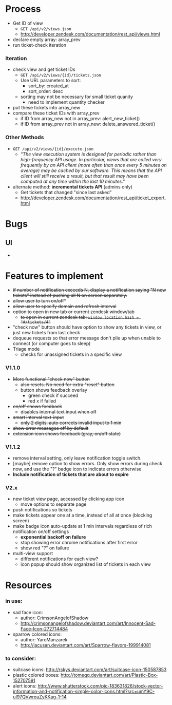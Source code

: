 # Process
* Get ID of view
	* `GET /api/v2/views.json`
	* http://developer.zendesk.com/documentation/rest_api/views.html
* declare empty array: array_prev
* run ticket-check iteration

### Iteration
* check view and get ticket IDs
 	* `GET /api/v2/views/{id}/tickets.json`
	* Use URL parameters to sort:
		* sort_by: created_at
		* sort_order: desc
	* sorting may not be necessary for small ticket quanity
		* need to implement quantity checker
* put these tickets into array_new
* compare these ticket IDs with array_prev
	* if ID from array_new not in array_prev: alert_new_ticket()
	* if ID from array_prev not in array_new: delete_answered_ticket()
		
		
		

### Other Methods		
* `GET /api/v2/views/{id}/execute.json`
	* *"The view execution system is designed for periodic rather than high-frequency API usage. In particular, views that are called very frequently by an API client (more often than once every 5 minutes on average) may be cached by our software. This means that the API client will still receive a result, but that result may have been computed at any time within the last 10 minutes."*		
* alternate method: **incremental tickets API** (admins only)
	* Get tickets that changed "since last asked"
	* http://developer.zendesk.com/documentation/rest_api/ticket_export.html
	
# Bugs
## UI
* 


# Features to implement
* ~~if number of notification exceeds N, display a notification saying "N new tickets" instead of pushing all N on screen separately.~~
* ~~allow user to turn on/off~~* 
* ~~allow user to specify domain and refresh interval~~
* ~~option to open in new tab or current zendesk window/tab~~
	* ~~to open in current zendesk tab: `window.location.hash = "#/tickets/4"`~~
* "check now" button should have option to show any tickets in view, or just new tickets from last check
* dequeue requests so that error message don't pile up when unable to connect (or computer goes to sleep)
* Triage mode
	* checks for unassigned tickets in a specific view

### V1.1.0
* ~~More functional "check now" button~~
	* ~~also resets. No need for extra "reset" button~~
	* button shows feedback overlay
		* green check if succeed
		* red x if failed
* ~~on/off shows feedback~~
	* ~~disables internal text input when off~~
* ~~smart interval text-input~~
	* ~~only 2 digits, auto corrects invalid input to 1 min~~
* ~~show error messages off by default~~
* ~~extension icon shows feedback (gray, on/off state)~~

### V1.1.2
* remove interval setting, only leave notification toggle switch.
* [maybe] remove option to show errors. Only show errors during check now, and use the "?" badge icon to indicate errors otherwise
* **Include notification of tickets that are about to expire**

### V2.x
* new ticket view page, accessed by clicking app icon
	* move options to separate page
* push notifications so tickets
* make tickets appear one at a time, instead of all at once (blocking screen)
* make badge icon auto-update at 1 min intervals regardless of rich notification on/off settings
	* **exponential backoff on failure**
	* stop showing error chrome notifications after first error
	* show red "?" on failure
* multi-view support
	* different notifications for each view?
	* icon popup should show organized list of tickets in each view


# Resources
### in use:
* sad face icon:
	* author: CrimsonAngelofShadow
	* http://crimsonangelofshadow.deviantart.com/art/Innocent-Sad-Face-Icon-272714484
* sparrow colored icons:
	* author: YaroManzarek
	* http://jacusan.deviantart.com/art/Sparrow-flavors-199914081
	
### to consider:

* suitcase icons: http://rskys.deviantart.com/art/suitcase-icon-150587853
* plastic colored boxes: http://tomeqq.deviantart.com/art/Plastic-Box-152707591
* alert icons: http://www.shutterstock.com/pic-183631826/stock-vector-information-and-notification-simple-color-icons.html?src=umY9C-uI97QVwrouZyKKag-1-14
